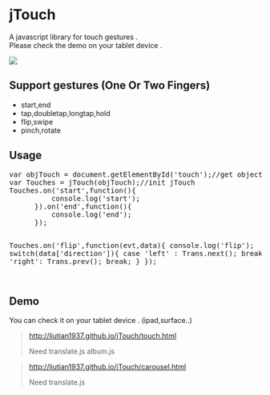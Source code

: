 <h1>jTouch</h1>
<p>
A javascript library for touch gestures .<br/>
Please check the demo on your tablet device .
</p>
<p>
<img src="http://liutian1937.github.io/jTouch/images/jtouch.jpg" /></p>
<h2>Support gestures (One Or Two Fingers)</h2>
<ul>
  <li>start,end</li>
  <li>tap,doubletap,longtap,hold</li>
  <li>flip,swipe</li>
  <li>pinch,rotate</li>
</ul>

<h2>Usage</h2>
<pre>
var objTouch = document.getElementById('touch');//get object
var Touches = jTouch(objTouch);//init jTouch
Touches.on('start',function(){
		  console.log('start');
	  }).on('end',function(){
		  console.log('end');
	  });


Touches.on('flip',function(evt,data){
	console.log('flip');
	switch(data['direction']){
		case 'left' :
			Trans.next();
			break;
		case 'right':
			Trans.prev();
			break;
		}
	});

</pre>

<h2>Demo</h2>

You can check it on your tablet device . (ipad,surface..)
<blockquote>
<a href="http://liutian1937.github.io/jTouch/touch.html" target="_blank">http://liutian1937.github.io/jTouch/touch.html</a>

Need translate.js album.js
</blockquote>

<blockquote>
<a href="http://liutian1937.github.io/jTouch/carousel.html" target="_blank">http://liutian1937.github.io/jTouch/carousel.html</a>

Need translate.js
</blockquote>


